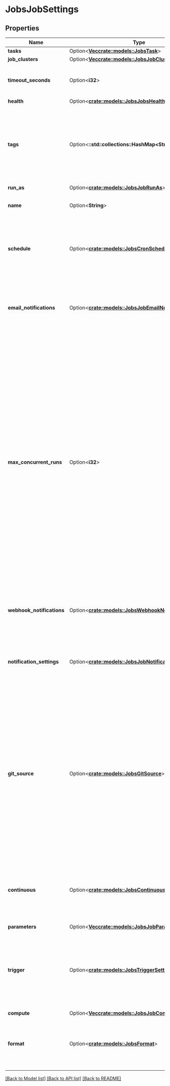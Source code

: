 # JobsJobSettings

## Properties

Name | Type | Description | Notes
------------ | ------------- | ------------- | -------------
**tasks** | Option<[**Vec<crate::models::JobsTask>**](JobsTask.md)> |  | [optional]
**job_clusters** | Option<[**Vec<crate::models::JobsJobCluster>**](JobsJobCluster.md)> |  | [optional]
**timeout_seconds** | Option<**i32**> | An optional timeout applied to each run of this job. The default behavior is to have no timeout. | [optional]
**health** | Option<[**crate::models::JobsJobsHealthRules**](JobsJobsHealthRules.md)> |  | [optional]
**tags** | Option<**::std::collections::HashMap<String, String>**> | A map of tags associated with the job. These are forwarded to the cluster as cluster tags for jobs clusters, and are subject to the same limitations as cluster tags. A maximum of 25 tags can be added to the job. | [optional][default to {}]
**run_as** | Option<[**crate::models::JobsJobRunAs**](JobsJobRunAs.md)> |  | [optional]
**name** | Option<**String**> | An optional name for the job. The maximum length is 4096 bytes in UTF-8 encoding. | [optional][default to Untitled]
**schedule** | Option<[**crate::models::JobsCronSchedule**](JobsCronSchedule.md)> | An optional periodic schedule for this job. The default behavior is that the job only runs when triggered by clicking “Run Now” in the Jobs UI or sending an API request to `runNow`. | [optional]
**email_notifications** | Option<[**crate::models::JobsJobEmailNotifications**](JobsJobEmailNotifications.md)> | An optional set of email addresses that is notified when runs of this job begin or complete as well as when this job is deleted. The default behavior is to not send any emails. | [optional]
**max_concurrent_runs** | Option<**i32**> | An optional maximum allowed number of concurrent runs of the job.  Set this value if you want to be able to execute multiple runs of the same job concurrently. This is useful for example if you trigger your job on a frequent schedule and want to allow consecutive runs to overlap with each other, or if you want to trigger multiple runs which differ by their input parameters.  This setting affects only new runs. For example, suppose the job’s concurrency is 4 and there are 4 concurrent active runs. Then setting the concurrency to 3 won’t kill any of the active runs. However, from then on, new runs are skipped unless there are fewer than 3 active runs.  This value cannot exceed 1000\\. Setting this value to 0 causes all new runs to be skipped. The default behavior is to allow only 1 concurrent run. | [optional]
**webhook_notifications** | Option<[**crate::models::JobsWebhookNotifications**](JobsWebhookNotifications.md)> | A collection of system notification IDs to notify when the run begins or completes. The default behavior is to not send any system notifications. | [optional]
**notification_settings** | Option<[**crate::models::JobsJobNotificationSettings**](JobsJobNotificationSettings.md)> | Optional notification settings that are used when sending notifications to each of the `email_notifications` and `webhook_notifications` for this job. | [optional]
**git_source** | Option<[**crate::models::JobsGitSource**](JobsGitSource.md)> | An optional specification for a remote Git repository containing the source code used by tasks. Version-controlled source code is supported by notebook, dbt, Python script, and SQL File tasks.  If `git_source` is set, these tasks retrieve the file from the remote repository by default. However, this behavior can be overridden by setting `source` to `WORKSPACE` on the task.  Note: dbt and SQL File tasks support only version-controlled sources. If dbt or SQL File tasks are used, `git_source` must be defined on the job. | [optional]
**continuous** | Option<[**crate::models::JobsContinuous**](JobsContinuous.md)> | An optional continuous property for this job. The continuous property will ensure that there is always one run executing. Only one of `schedule` and `continuous` can be used. | [optional]
**parameters** | Option<[**Vec<crate::models::JobsJobParameterDefinition>**](JobsJobParameterDefinition.md)> |  | [optional]
**trigger** | Option<[**crate::models::JobsTriggerSettings**](JobsTriggerSettings.md)> | Trigger settings for the job. Can be used to trigger a run when new files arrive in an external location. The default behavior is that the job runs only when triggered by clicking “Run Now” in the Jobs UI or sending an API request to `runNow`. | [optional]
**compute** | Option<[**Vec<crate::models::JobsJobCompute>**](JobsJobCompute.md)> |  | [optional]
**format** | Option<[**crate::models::JobsFormat**](JobsFormat.md)> | Used to tell what is the format of the job. This field is ignored in Create/Update/Reset calls. When using the Jobs API 2.1 this value is always set to `\"MULTI_TASK\"`. | [optional]

[[Back to Model list]](../README.md#documentation-for-models) [[Back to API list]](../README.md#documentation-for-api-endpoints) [[Back to README]](../README.md)


